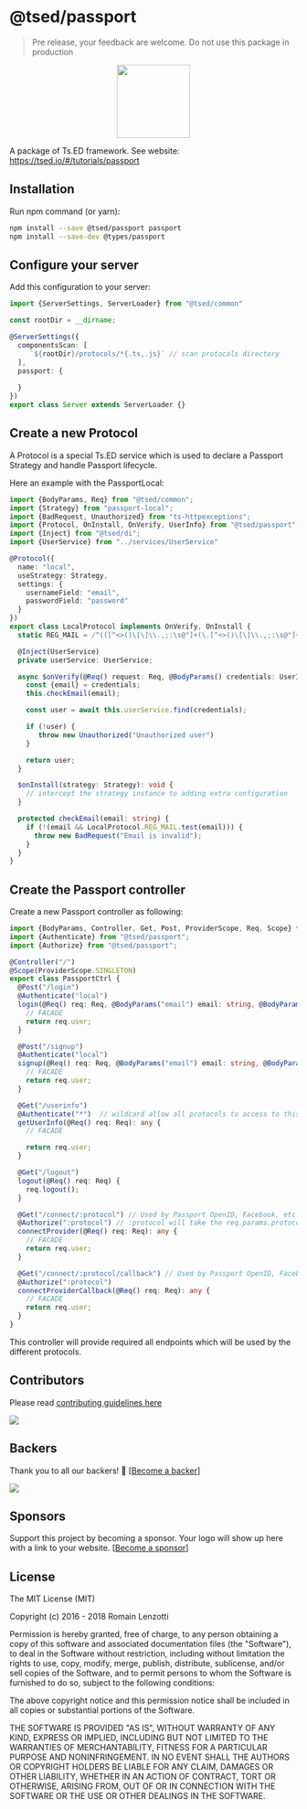 # @tsed/passport

> Pre release, your feedback are welcome. Do not use this package in production

<div align="center">
<a href="http://www.passportjs.org/">
<img src="http://www.passportjs.org/images/logo.svg" height="128">
</a>
</div>

A package of Ts.ED framework. See website: https://tsed.io/#/tutorials/passport

## Installation

Run npm command (or yarn):
```bash
npm install --save @tsed/passport passport
npm install --save-dev @types/passport
```

## Configure your server

Add this configuration to your server:
```typescript
import {ServerSettings, ServerLoader} from "@tsed/common"

const rootDir = __dirname;

@ServerSettings({
  componentsScan: [
     `${rootDir}/protocols/*{.ts,.js}` // scan protocols directory
  ],
  passport: {
    
  }
})
export class Server extends ServerLoader {}
```

## Create a new Protocol

A Protocol is a special Ts.ED service which is used to declare a Passport Strategy and handle Passport lifecycle.

Here an example with the PassportLocal:
```typescript
import {BodyParams, Req} from "@tsed/common";
import {Strategy} from "passport-local";
import {BadRequest, Unauthorized} from "ts-httpexceptions";
import {Protocol, OnInstall, OnVerify, UserInfo} from "@tsed/passport"; 
import {Inject} from "@tsed/di";
import {UserService} from "../services/UserService"

@Protocol({
  name: "local",
  useStrategy: Strategy,
  settings: {
    usernameField: "email",
    passwordField: "password"
  }
})
export class LocalProtocol implements OnVerify, OnInstall {
  static REG_MAIL = /^(([^<>()\[\]\\.,;:\s@"]+(\.[^<>()\[\]\\.,;:\s@"]+)*)|(".+"))@((\[[0-9]{1,3}\.[0-9]{1,3}\.[0-9]{1,3}\.[0-9]{1,3}])|(([a-zA-Z\-0-9]+\.)+[a-zA-Z]{2,}))$/;

  @Inject(UserService)
  private userService: UserService;

  async $onVerify(@Req() request: Req, @BodyParams() credentials: UserInfo): Promise<any> | any {
    const {email} = credentials;
    this.checkEmail(email);

    const user = await this.userService.find(credentials);

    if (!user) {
       throw new Unauthorized("Unauthorized user")
    }

    return user;
  }

  $onInstall(strategy: Strategy): void {
    // intercept the strategy instance to adding extra configuration
  }

  protected checkEmail(email: string) {
    if (!(email && LocalProtocol.REG_MAIL.test(email))) {
      throw new BadRequest("Email is invalid");
    }
  }
}
```

## Create the Passport controller

Create a new Passport controller as following:

```typescript
import {BodyParams, Controller, Get, Post, ProviderScope, Req, Scope} from "@tsed/common";
import {Authenticate} from "@tsed/passport";
import {Authorize} from "@tsed/passport";

@Controller("/")
@Scope(ProviderScope.SINGLETON)
export class PassportCtrl {
  @Post("/login")
  @Authenticate("local")
  login(@Req() req: Req, @BodyParams("email") email: string, @BodyParams("password") password: string) {
    // FACADE
    return req.user;
  }

  @Post("/signup")
  @Authenticate("local")
  signup(@Req() req: Req, @BodyParams("email") email: string, @BodyParams("password") password: string) {
    // FACADE
    return req.user;
  }

  @Get("/userinfo")
  @Authenticate("*")  // wildcard allow all protocols to access to this endpoint
  getUserInfo(@Req() req: Req): any {
    // FACADE

    return req.user;
  }

  @Get("/logout")
  logout(@Req() req: Req) {
    req.logout();
  }

  @Get("/connect/:protocol") // Used by Passport OpenID, Facebook, etc...
  @Authorize(":protocol") // :protocol will take the req.params.protocol value to authorize the consumer
  connectProvider(@Req() req: Req): any {
    // FACADE
    return req.user;
  }

  @Get("/connect/:protocol/callback") // Used by Passport OpenID, Facebook, etc...
  @Authorize(":protocol")
  connectProviderCallback(@Req() req: Req): any {
    // FACADE
    return req.user;
  }
}
```

This controller will provide required all endpoints which will be used by the different protocols.

## Contributors
Please read [contributing guidelines here](https://tsed.io/CONTRIBUTING.html)

<a href="https://github.com/TypedProject/ts-express-decorators/graphs/contributors"><img src="https://opencollective.com/tsed/contributors.svg?width=890" /></a>


## Backers

Thank you to all our backers! 🙏 [[Become a backer](https://opencollective.com/tsed#backer)]

<a href="https://opencollective.com/tsed#backers" target="_blank"><img src="https://opencollective.com/tsed/backers.svg?width=890"></a>


## Sponsors

Support this project by becoming a sponsor. Your logo will show up here with a link to your website. [[Become a sponsor](https://opencollective.com/tsed#sponsor)]

## License

The MIT License (MIT)

Copyright (c) 2016 - 2018 Romain Lenzotti

Permission is hereby granted, free of charge, to any person obtaining a copy of this software and associated documentation files (the "Software"), to deal in the Software without restriction, including without limitation the rights to use, copy, modify, merge, publish, distribute, sublicense, and/or sell copies of the Software, and to permit persons to whom the Software is furnished to do so, subject to the following conditions:

The above copyright notice and this permission notice shall be included in all copies or substantial portions of the Software.

THE SOFTWARE IS PROVIDED "AS IS", WITHOUT WARRANTY OF ANY KIND, EXPRESS OR IMPLIED, INCLUDING BUT NOT LIMITED TO THE WARRANTIES OF MERCHANTABILITY, FITNESS FOR A PARTICULAR PURPOSE AND NONINFRINGEMENT. IN NO EVENT SHALL THE AUTHORS OR COPYRIGHT HOLDERS BE LIABLE FOR ANY CLAIM, DAMAGES OR OTHER LIABILITY, WHETHER IN AN ACTION OF CONTRACT, TORT OR OTHERWISE, ARISING FROM, OUT OF OR IN CONNECTION WITH THE SOFTWARE OR THE USE OR OTHER DEALINGS IN THE SOFTWARE.
